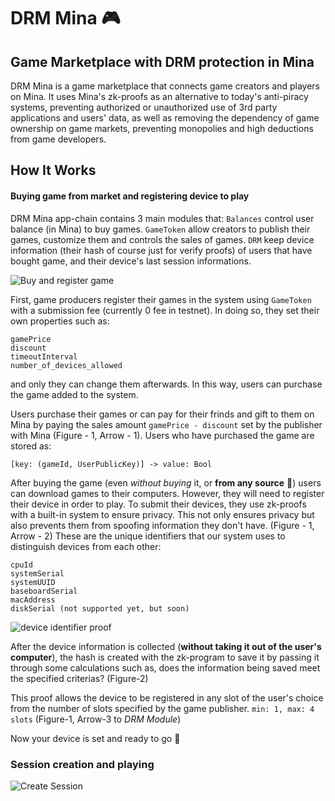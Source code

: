 # DRM Mina 🎮
## Game Marketplace with DRM protection in Mina

DRM Mina is a game marketplace that connects game creators and players on Mina. It uses Mina's zk-proofs as an alternative to today's anti-piracy systems, preventing authorized or unauthorized use of 3rd party applications and users' data, as well as removing the dependency of game ownership on game markets, preventing monopolies and high deductions from game developers. 

## How It Works

#### Buying game from market and registering device to play

DRM Mina app-chain contains 3 main modules that:
`Balances` control user balance (in Mina) to buy games.
`GameToken` allow creators to publish their games, customize them and controls the sales of games.
`DRM` keep device information (their hash of course just for verify proofs) of users that have bought game, and their device's last session informations. 

![Buy and register game](https://github.com/DRM-Mina/.github/assets/67785258/295aff03-8463-45b2-a7b3-ae10ab874626)

First, game producers register their games in the system using `GameToken` with a submission fee (currently 0 fee in testnet). In doing so, they set their own properties such as: 
```
gamePrice
discount
timeoutInterval
number_of_devices_allowed
``` 
and only they can change them afterwards. In this way, users can purchase the game added to the system. 

Users purchase their games or can pay for their frinds and gift to them on Mina by paying the sales amount `gamePrice - discount` set by the publisher with Mina (Figure - 1, Arrow - 1). Users who have purchased the game are stored as:
```
[key: (gameId, UserPublicKey)] -> value: Bool
```
After buying the game (even *without buying* it, or **from any source** 🤯) users can download games to their computers. However, they will need to register their device in order to play. To submit their devices, they use zk-proofs with a built-in system to ensure privacy. This not only ensures privacy but also prevents them from spoofing information they don't have. (Figure - 1, Arrow - 2)
These are the unique identifiers that our system uses to distinguish devices from each other:
```
cpuId
systemSerial
systemUUID
baseboardSerial
macAddress
diskSerial (not supported yet, but soon)
```
![device identifier proof](https://github.com/DRM-Mina/.github/assets/67785258/b2c322a0-7f30-4682-9fa8-d1ab5a7b93ad)

After the device information is collected (**without taking it out of the user's computer**), the hash is created with the zk-program to save it by passing it through some calculations such as, does the information being saved meet the specified criterias? (Figure-2)

This proof allows the device to be registered in any slot of the user's choice from the number of slots specified by the game publisher. `min: 1, max: 4 slots` (Figure-1, Arrow-3 to *DRM Module*)

Now your device is set and ready to go 🚀

### Session creation and playing 

![Create Session](https://github.com/DRM-Mina/.github/assets/67785258/afe8e81f-e8ad-4b7d-a9c4-2af026c306b2)
